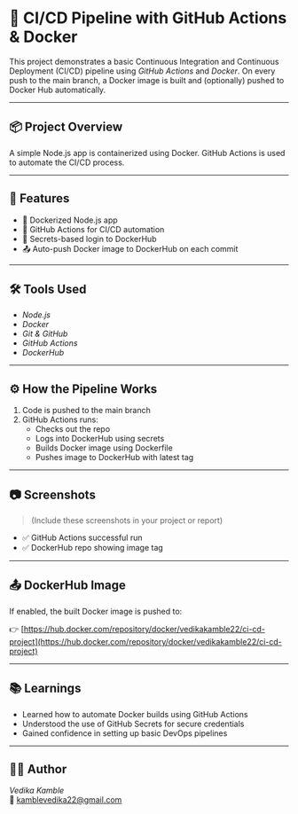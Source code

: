 # 🚀 CI/CD Pipeline with GitHub Actions & Docker

This project demonstrates a basic Continuous Integration and Continuous Deployment (CI/CD) pipeline using *GitHub Actions* and *Docker*. On every push to the main branch, a Docker image is built and (optionally) pushed to Docker Hub automatically.

---

## 📦 Project Overview

A simple Node.js app is containerized using Docker. GitHub Actions is used to automate the CI/CD process.

---

## 🧱 Features

- 🐳 Dockerized Node.js app
- 🤖 GitHub Actions for CI/CD automation
- 🔐 Secrets-based login to DockerHub
- 📤 Auto-push Docker image to DockerHub on each commit

---

## 🛠️ Tools Used

- *Node.js*
- *Docker*
- *Git & GitHub*
- *GitHub Actions*
- *DockerHub*

---

## ⚙️ How the Pipeline Works

1. Code is pushed to the main branch
2. GitHub Actions runs:
   - Checks out the repo
   - Logs into DockerHub using secrets
   - Builds Docker image using Dockerfile
   - Pushes image to DockerHub with latest tag

---

## 📷 Screenshots

> (Include these screenshots in your project or report)

- ✅ GitHub Actions successful run
- ✅ DockerHub repo showing image tag

---

## 📤 DockerHub Image

If enabled, the built Docker image is pushed to:

👉 [https://hub.docker.com/repository/docker/vedikakamble22/ci-cd-project](https://hub.docker.com/repository/docker/vedikakamble22/ci-cd-project)

---

## 📚 Learnings

- Learned how to automate Docker builds using GitHub Actions
- Understood the use of GitHub Secrets for secure credentials
- Gained confidence in setting up basic DevOps pipelines

---

## 🙋‍♀️ Author

*Vedika Kamble*  
📧 kamblevedika22@gmail.com
